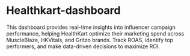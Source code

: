 # Healthkart-dashboard
This dashboard provides real-time insights into influencer campaign performance, helping HealthKart optimize their marketing spend across MuscleBlaze, HKVitals, and Gritzo brands. Track ROAS, identify top performers, and make data-driven decisions to maximize ROI.

